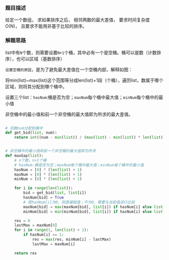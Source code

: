 ### 题目描述

给定一个数组， 求如果排序之后， 相邻两数的最大差值， 要求时间复杂度O(N)， 且要求不能用非基于比较的排序。

### 解题思路

list中有`N`个数，则需要设置`N+1`个桶，其中必有一个是空桶。桶可以是数（计数排序），也可以区域（基数排序）

`设置空桶的原因`，是为了避免最大差值在一个空桶内部，解释如图：



将min(list)~max(list)这个范围等分成len(list)+1段（个桶），遍历list，数属于哪个区域，则将其分配到哪个桶中。

设置三个list：`hasNum`:桶是否为空；`maxNum`每个桶中最大值；`minNum`每个桶中的最小值

非空桶中的最小值和前一个非空桶的最大值即为所求的最大差值。


```python

# 将数num分配到桶中
def get_bid(list, num):
    return int((num - min(list)) / (max(list) - min(list)) * len(list))


# 非空桶中的最小值和前一个非空桶的最大值即为所求
def maxGap(list):
    # n个数，n+1个桶
    # hasNum:桶是否为空；maxNum每个桶中最大值；minNum每个桶中的最小值
    hasNum = [0] * (len(list) + 1)
    maxNum = [0] * (len(list) + 1)
    minNum = [0] * (len(list) + 1)

    for i in range(len(list)):
        bid = get_bid(list, list[i])
        hasNum[bid] = True
        # 若hasNum[i]为0，则直接赋值；不为0，需要与当前值进行比较
        maxNum[bid] = max(maxNum[bid], list[i]) if hasNum[i] else list[i]
        minNum[bid] = min(minNum[bid], list[i]) if hasNum[i] else list[i]

    res = 0
    lastMax = maxNum[0]
    for i in range(1, len(list) + 1):
        if hasNum[i] == 1:
            res = max(res, minNum[i] - lastMax)
            lastMax = maxNum[i]

    return res

```
